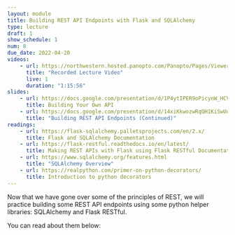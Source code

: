 ```yaml
---
layout: module
title: Building REST API Endpoints with Flask and SQLAlchemy
type: lecture
draft: 1
show_schedule: 1
num: 8
due_date: 2022-04-20
videos: 
    - url: https://northwestern.hosted.panopto.com/Panopto/Pages/Viewer.aspx?id=ea1e4856-41bf-4edb-ae20-ae2901318517
      title: "Recorded Lecture Video"
      live: 1
      duration: "1:15:56"
slides: 
    - url: https://docs.google.com/presentation/d/1P4ytIPER9oPicynW_HCVTdwTJreLz-L5Qz9mJry4fp0/edit?usp=sharing
      title: Building Your Own API
    - url: https://docs.google.com/presentation/d/14xiKkwozwRqQH1KiSwUqcNn8f1KrEywSZK_esV7fohc/edit?usp=sharing
      title: "Building REST API Endpoints (Continued)"
readings:
    - url: https://flask-sqlalchemy.palletsprojects.com/en/2.x/
      title: Flask and SQLAlchemy Documentation
    - url: https://flask-restful.readthedocs.io/en/latest/
      title: Making REST APIs with Flask using Flask RESTful Documentation
    - url: https://www.sqlalchemy.org/features.html
      title: "SQLAlchemy Overview"
    - url: https://realpython.com/primer-on-python-decorators/
      title: Introduction to python decorators
---
```


Now that we have gone over some of the principles of REST, we will practice building some REST API endpoints using some python helper libraries: SQLAlchemy and Flask RESTful. 

<!-- Today we will be creating the "Bookmarks" endpoint for homework 3 in order to discuss strategies for approaching the homework assignment. We will also practice using the automated tests, and examine the usefulness of "decorators." -->

You can read about them below: